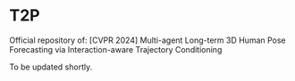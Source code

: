 # T2P
Official repository of: [CVPR 2024] Multi-agent Long-term 3D Human Pose Forecasting via Interaction-aware Trajectory Conditioning

To be updated shortly.
